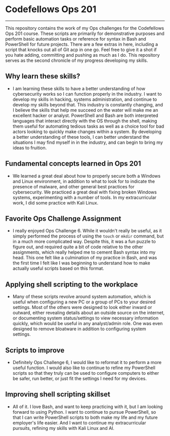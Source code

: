 # Codefellows Ops 201
---

This repository contains the work of my Ops challenges for the Codefellows Ops 201 course. These scripts are primarily for demonstrative purposes and perform basic automation tasks or reference for syntax in Bash and PowerShell for future projects. There are a few extras in here, including a script that knocks out all of Git acp in one go. Feel free to give it a shot if you hate adding, committing and pushing as much as I do. This repository serves as the second chronicle of my progress developing my skills.

## Why learn these skills?

- I am learning these skills to have a better understanding of how cybersecurity works so I can function properly in the industry. I want to develop my skills in hacking, systems administration, and continue to develop my skills beyond that. This industry is constantly changing, and I believe the skills that help me succeed on the water will make me an excellent hacker or analyst. PowerShell and Bash are both interpreted languages that interact directly with the OS through the shell, making them useful for automating tedious tasks as well as a choice tool for bad actors looking to quickly make changes within a system. By developing a better understanding of these tools, I can better understand the situations I may find myself in in the industry, and can begin to bring my ideas to fruition.

## Fundamental concepts learned in Ops 201

- We learned a great deal about how to properly secure both a Windows and Linux environment, in addition to what to look for to indicate the presence of malware, and other general best practices for cybersecurity. We practiced a great deal with fixing broken Windows systems, experimenting with a number of tools. In my extracurricular work, I did some practice with Kali Linux.

## Favorite Ops Challenge Assignment

- I really enjoyed Ops Challenge 6. While it wouldn't really be useful, as it simply performed the process of using the `touch` or `mkdir` command, but in a much more complicated way. Despite this, it was a fun puzzle to figure out, and required quite a bit of code relative to the other assignments, which really helped me to cement Bash syntax into my head. This one felt like a culmination of my practice in Bash, and was the first time I felt like I was beginning to understand how to make actually useful scripts based on this format.

## Applying shell scripting to the workplace

- Many of these scripts revolve around system automation, which is useful when configuring a new PC or a group of PCs to your desired settings. Most of the others were designed to look either inward or outward, either revealing details about an outside source on the internet, or documenting system status/settings to view necessary information quickly, which would be useful in any analyst/admin role. One was even designed to remove bloatware in addition to configuring system settings.

## Scripts to improve

- Definitely Ops Challenge 6, I would like to reformat it to perform a more useful function. I would also like to continue to refine my PowerShell scripts so that they truly can be used to configure computers to either be safer, run better, or just fit the settings I need for my devices.

## Improving shell scripting skillset

- All of it. I love Bash, and want to keep practicing with it, but I am looking forward to using Python. I want to continue to pursue PowerShell, so that I can write PowerShell scripts to both make my life and my future employer's life easier. And I want to continue my extracurricular pursuits, refining my skills with Kali Linux and AI.
